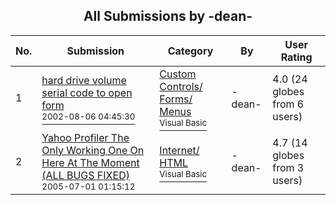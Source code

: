 ﻿<div align="center">

## All Submissions by \-dean\-

</div>

No.  | Submission | Category | By   | User Rating
---- | ---------- | -------- | ---- | -----------
1 | [hard drive volume serial code to open form<br /><sup>2002-08-06 04:45:30</sup>](https://github.com/Planet-Source-Code/dean-hard-drive-volume-serial-code-to-open-form__1-37876) | [Custom Controls/ Forms/  Menus<br /><sup>Visual Basic</sup>](../ByCategory/custom-controls-forms-menus__1-4.md) | \-dean\- | 4.0 (24 globes from 6 users)
2 | [Yahoo Profiler The Only Working One On Here At The Moment \(ALL BUGS FIXED\)<br /><sup>2005-07-01 01:15:12</sup>](https://github.com/Planet-Source-Code/dean-yahoo-profiler-the-only-working-one-on-here-at-the-moment-all-bugs-fixed__1-61434) | [Internet/ HTML<br /><sup>Visual Basic</sup>](../ByCategory/internet-html__1-34.md) | \-dean\- | 4.7 (14 globes from 3 users)
